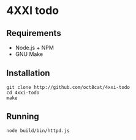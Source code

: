 # 4XXI todo

## Requirements

+ Node.js + NPM
+ GNU Make

## Installation

```
git clone http://github.com/oct8cat/4xxi-todo
cd 4xxi-todo
make
```

## Running

```
node build/bin/httpd.js
```

